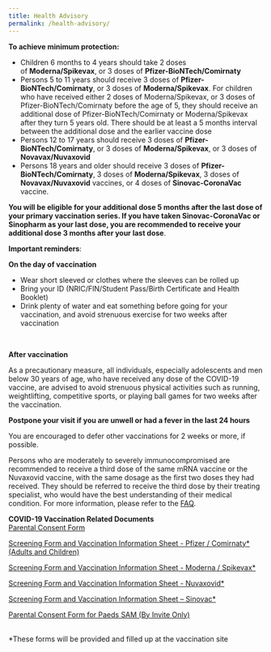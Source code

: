 ```yaml
---
title: Health Advisory
permalink: /health-advisory/
---
```

**To achieve minimum protection:**

- Children 6 months to 4 years should take 2 doses
of&nbsp;**Moderna/Spikevax**, or 3 doses of **Pfizer-BioNTech/Comirnaty**
- Persons 5 to 11 years should receive 3 doses of **Pfizer-BioNTech/Comirnaty**, or 3 doses of **Moderna/Spikevax**. For children who have received either 2 doses of Moderna/Spikevax, or 3 doses of Pfizer-BioNTech/Comirnaty before the age of 5, they should receive an additional dose of Pfizer-BioNTech/Comirnaty or Moderna/Spikevax after they turn 5 years old. There should be at least a 5 months interval between the additional dose and the earlier vaccine dose
- Persons 12 to 17 years should receive 3 doses of **Pfizer-BioNTech/Comirnaty**, or 3 doses of **Moderna/Spikevax**, or 3 doses of **Novavax/Nuvaxovid**
- Persons 18 years and older should receive 3 doses of **Pfizer-BioNTech/Comirnaty**, 3 doses of **Moderna/Spikevax**, 3 doses of **Novavax/Nuvaxovid** vaccines, or 4 doses of **Sinovac-CoronaVac** vaccine.

**You will be eligible for your additional dose 5 months after the last dose of your primary vaccination series. If you have taken Sinovac-CoronaVac or Sinopharm as your last dose, you are recommended to receive your additional dose 3 months after your last dose**.

**Important reminders**:

**On the day of vaccination**

* Wear short sleeved or clothes where the sleeves can be rolled up
* Bring your ID (NRIC/FIN/Student Pass/Birth Certificate and Health Booklet)
* Drink plenty of water and eat something before going for your vaccination, and avoid strenuous exercise for two weeks after vaccination
<br>

**After vaccination**

As a precautionary measure, all individuals, especially adolescents and men below 30 years of age, who have received any dose of the COVID-19 vaccine, are advised to avoid strenuous physical activities such as running, weightlifting, competitive sports, or playing ball games for two weeks after the vaccination.
 <br>

**Postpone your visit if you are unwell or had a fever in the last 24 hours**

You are encouraged to defer other vaccinations for 2 weeks or more, if possible.


Persons who are moderately to severely immunocompromised are recommended to receive a third dose of the same mRNA vaccine or the Nuvaxovid vaccine, with the same dosage as the first two doses they had received. They should be referred to receive the third dose by their treating specialist, who would have the best understanding of their medical condition. For more information, please refer to the [FAQ](https://www.moh.gov.sg/covid-19/vaccination/faqs-on-general-vaccine-recommendations).
 <br>
 
 **COVID-19 Vaccination Related Documents**<br>
 [Parental Consent Form](https://go.gov.sg/parcf) <br>
 
[Screening Form and Vaccination Information Sheet - Pfizer / Comirnaty*(Adults and Children)](http://go.gov.sg/visp)<br>

 [Screening Form and Vaccination Information Sheet - Moderna / Spikevax*](https://go.gov.sg/vism)<br>
 
 [Screening Form and Vaccination Information Sheet - Nuvaxovid*](https://go.gov.sg/visn)<br>
 
 [Screening Form and Vaccination Information Sheet – Sinovac*](https://go.gov.sg/viss)<br>
 
 [Parental Consent Form for Paeds SAM (By Invite Only)](https://go.gov.sg/sampcfv2)<br><br>
 
  *These forms will be provided and filled up at the vaccination site